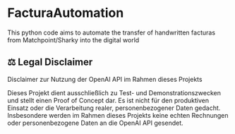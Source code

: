 # FacturaAutomation
This python code aims to automate the transfer of handwritten facturas from Matchpoint/Sharky into the digital world

## ⚖️ Legal Disclaimer
Disclaimer zur Nutzung der OpenAI API im Rahmen dieses Projekts

Dieses Projekt dient ausschließlich zu Test- und Demonstrationszwecken und stellt einen Proof of Concept dar. Es ist nicht für den produktiven Einsatz oder die Verarbeitung realer, personenbezogener Daten gedacht. Insbesondere werden im Rahmen dieses Projekts keine echten Rechnungen oder personenbezogene Daten an die OpenAI API gesendet.